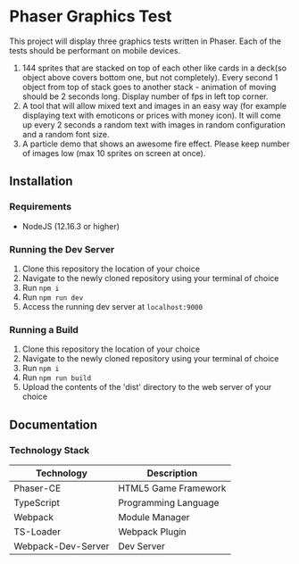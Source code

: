 # Phaser Graphics Test
This project will display three graphics tests written in Phaser. Each of the tests should be performant on mobile devices.
1. 144 sprites that are stacked on top of each other like cards in a deck(so object above covers bottom one, but not completely).
   Every second 1 object from top of stack goes to another stack - animation of moving should be 2 seconds long. Display number of fps in left top corner.
2. A tool that will allow mixed text and images in an easy way (for example displaying text with emoticons or prices with money icon).
   It will come up every 2 seconds a random text with images in random configuration and a random font size.
3. A particle demo that shows an awesome fire effect. Please keep number of images low (max 10 sprites on screen at once).

## Installation
### Requirements
 - NodeJS (12.16.3 or higher)
### Running the Dev Server
 1. Clone this repository the location of your choice
 2. Navigate to the newly cloned repository using your terminal of choice
 3. Run `npm i`
 4. Run `npm run dev`
 5. Access the running dev server at `localhost:9000`
### Running a Build
 1. Clone this repository the location of your choice
 2. Navigate to the newly cloned repository using your terminal of choice
 3. Run `npm i`
 4. Run `npm run build`
 5. Upload the contents of the 'dist' directory to the web server of your choice

## Documentation
### Technology Stack
| Technology | Description          |
|------------|----------------------|
| Phaser-CE  | HTML5 Game Framework |
| TypeScript | Programming Language |
| Webpack    | Module Manager       |
| TS-Loader  | Webpack Plugin       |
| Webpack-Dev-Server | Dev Server   |
